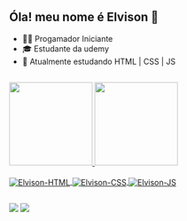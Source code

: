 ## Óla! meu nome é Elvison 👋
- 👨‍💻 Progamador Iniciante
- 🎓 Estudante da udemy
- 📓 Atualmente estudando 
  HTML | CSS | JS
##
<div>
   <a href="https://github.com/fpelvison">
   <img height="150em" src="https://github-readme-stats.vercel.app/api?username=fpelvison&show_icons=true&theme=tokyonight&include_all_commits=true&count_private=true"/>
   <img height="150em" src="https://github-readme-stats.vercel.app/api/top-langs/?username=fpelvison&layout=compact&langs_count=7&theme=tokyonight"/>
</div>
  
 <div style="display: inline_block"><br>
  <img align="center" alt="Elvison-HTML"src="https://img.shields.io/badge/HTML-239120?style=for-the-badge&logo=html5&logoColor=white">
  <img align="center" alt="Elvison-CSS"src="https://img.shields.io/badge/CSS-239120?&style=for-the-badge&logo=css3&logoColor=white">
  <img align="center" alt="Elvison-JS" src="https://img.shields.io/badge/JavaScript-F7DF1E?style=for-the-badge&logo=javascript&logoColor=black">
</div>

  ##
  
  <div>
    <a href = "mailto:gtellviison@outlook.com"><img src="https://img.shields.io/badge/Microsoft_Outlook-0078D4?style=for-the-badge&logo=microsoft-outlook&logoColor=white" target="_blank"></a>
    <a href="https://www.linkedin.com/in/fpelvison/" target="_blank"><img src="https://img.shields.io/badge/LinkedIn-0077B5?style=for-the-badge&logo=linkedin&logoColor=white"target="_blank"></a> 
  </di>
